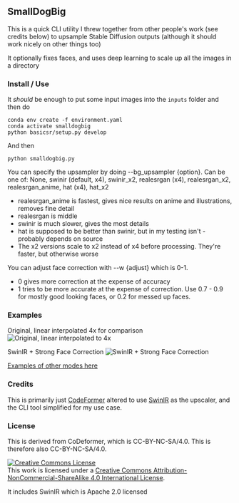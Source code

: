 ## SmallDogBig

This is a quick CLI utility I threw together from other people's work (see credits below)
to upsample Stable Diffusion outputs (although it should work nicely on other things too)

It optionally fixes faces, and uses deep learning to scale up all the images in a directory

### Install / Use

It _should_ be enough to put some input images into the `inputs` folder and then do

```
conda env create -f environment.yaml
conda activate smalldogbig
python basicsr/setup.py develop
```

And then

```
python smalldogbig.py 
```

You can specify the upsampler by doing --bg_upsampler {option}. 
Can be one of: None, swinir (default, x4), swinir_x2, realesrgan (x4), realesrgan_x2, realesrgan_anime, hat (x4), hat_x2
- realesrgan_anime is fastest, gives nice results on anime and illustrations, removes fine detail
- realesrgan is middle
- swinir is much slower, gives the most details
- hat is supposed to be better than swinir, but in my testing isn't - probably depends on source
- The x2 versions scale to x2 instead of x4 before processing. They're faster, but otherwise worse

You can adjust face correction with --w {adjust} which is 0-1. 
- 0 gives more correction at the expense of accuracy
- 1 tries to be more accurate at the expense of correction.
Use 0.7 - 0.9 for mostly good looking faces, or 0.2 for messed up faces.

### Examples

Original, linear interpolated 4x for comparison
![Original, linear interpolated to 4x](/outputs/examples/PrincessSummerFruit_nofaces.png?raw=true "Original, linear interpolated to 4x")

SwinIR + Strong Face Correction
![SwinIR + Strong Face Correction](/outputs/examples/PrincessSummerFruit_bgsr_swinir_facesr_swinir.png?raw=true "SwinIR + Strong Face Correction")

[Examples of other modes here](/outputs/examples/)

### Credits

This is primarily just [CodeFormer](https://github.com/sczhou/CodeFormer) altered to
use [SwinIR](https://github.com/JingyunLiang/SwinIR) as the upscaler, and the CLI tool
simplified for my use case.

### License

This is derived from CoDeformer, which is CC-BY-NC-SA/4.0. This is therefore also CC-BY-NC-SA/4.0.

<a rel="license" href="http://creativecommons.org/licenses/by-nc-sa/4.0/"><img alt="Creative Commons License" style="border-width:0" src="https://i.creativecommons.org/l/by-nc-sa/4.0/88x31.png" /></a><br />This work is licensed under a <a rel="license" href="http://creativecommons.org/licenses/by-nc-sa/4.0/">Creative Commons Attribution-NonCommercial-ShareAlike 4.0 International License</a>.

It includes SwinIR which is Apache 2.0 licensed


